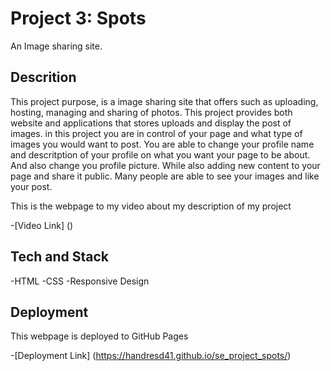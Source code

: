 # Project 3: Spots

An Image sharing site.

## Descrition

This project purpose, is a image sharing site that offers such as uploading, hosting, managing and sharing of photos. This project provides both website and applications that stores uploads and display the post of images. in this project you are in control of your page and what type of images you would want to post. You are able to change your profile name and descritption of your profile on what you want your page to be about. And also change you profile picture. While also adding new content to your page and share it public. Many people are able to see your images and like your post.

This is the webpage to my video about my description of my project

-[Video Link] ()

## Tech and Stack

-HTML
-CSS
-Responsive Design

## Deployment

This webpage is deployed to GitHub Pages

-[Deployment Link] (https://handresd41.github.io/se_project_spots/)
